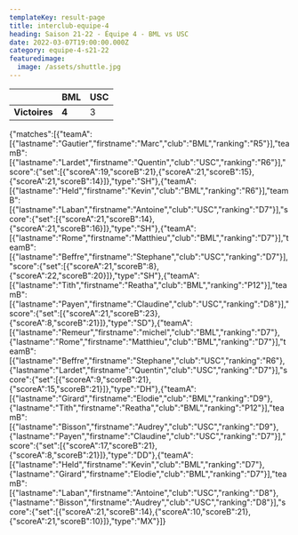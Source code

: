```yaml
---
templateKey: result-page
title: interclub-equipe-4
heading: Saison 21-22 - Équipe 4 - BML vs USC
date: 2022-03-07T19:00:00.000Z
category: equipe-4-s21-22
featuredimage:
  image: /assets/shuttle.jpg
---
```

|               | BML   | USC |
| ------------- | ----- | --- |
| **Victoires** | **4** | 3   |

<scoreboard>{"matches":[{"teamA":[{"lastname":"Gautier","firstname":"Marc","club":"BML","ranking":"R5"}],"teamB":[{"lastname":"Lardet","firstname":"Quentin","club":"USC","ranking":"R6"}],"score":{"set":[{"scoreA":19,"scoreB":21},{"scoreA":21,"scoreB":15},{"scoreA":21,"scoreB":14}]},"type":"SH"},{"teamA":[{"lastname":"Held","firstname":"Kevin","club":"BML","ranking":"R6"}],"teamB":[{"lastname":"Laban","firstname":"Antoine","club":"USC","ranking":"D7"}],"score":{"set":[{"scoreA":21,"scoreB":14},{"scoreA":21,"scoreB":16}]},"type":"SH"},{"teamA":[{"lastname":"Rome","firstname":"Matthieu","club":"BML","ranking":"D7"}],"teamB":[{"lastname":"Beffre","firstname":"Stephane","club":"USC","ranking":"D7"}],"score":{"set":[{"scoreA":21,"scoreB":8},{"scoreA":22,"scoreB":20}]},"type":"SH"},{"teamA":[{"lastname":"Tith","firstname":"Reatha","club":"BML","ranking":"P12"}],"teamB":[{"lastname":"Payen","firstname":"Claudine","club":"USC","ranking":"D8"}],"score":{"set":[{"scoreA":21,"scoreB":23},{"scoreA":8,"scoreB":21}]},"type":"SD"},{"teamA":[{"lastname":"Remeur","firstname":"michel","club":"BML","ranking":"D7"},{"lastname":"Rome","firstname":"Matthieu","club":"BML","ranking":"D7"}],"teamB":[{"lastname":"Beffre","firstname":"Stephane","club":"USC","ranking":"R6"},{"lastname":"Lardet","firstname":"Quentin","club":"USC","ranking":"D7"}],"score":{"set":[{"scoreA":9,"scoreB":21},{"scoreA":15,"scoreB":21}]},"type":"DH"},{"teamA":[{"lastname":"Girard","firstname":"Elodie","club":"BML","ranking":"D9"},{"lastname":"Tith","firstname":"Reatha","club":"BML","ranking":"P12"}],"teamB":[{"lastname":"Bisson","firstname":"Audrey","club":"USC","ranking":"D9"},{"lastname":"Payen","firstname":"Claudine","club":"USC","ranking":"D7"}],"score":{"set":[{"scoreA":17,"scoreB":21},{"scoreA":8,"scoreB":21}]},"type":"DD"},{"teamA":[{"lastname":"Held","firstname":"Kevin","club":"BML","ranking":"D7"},{"lastname":"Girard","firstname":"Elodie","club":"BML","ranking":"D7"}],"teamB":[{"lastname":"Laban","firstname":"Antoine","club":"USC","ranking":"D8"},{"lastname":"Bisson","firstname":"Audrey","club":"USC","ranking":"D8"}],"score":{"set":[{"scoreA":21,"scoreB":14},{"scoreA":10,"scoreB":21},{"scoreA":21,"scoreB":10}]},"type":"MX"}]}</scoreboard>